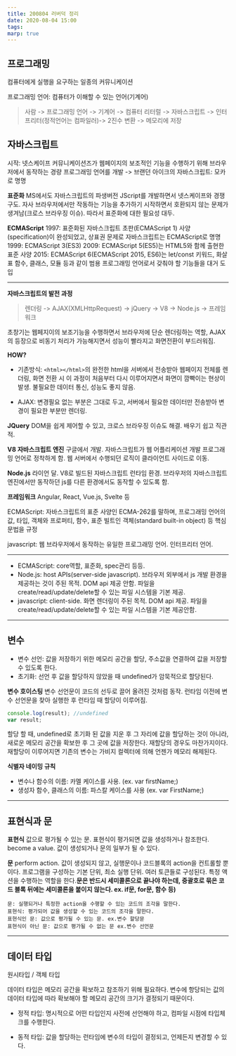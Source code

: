 ```yaml
---
title: 200804 러버덕 정리
date: 2020-08-04 15:00
tags:
marp: true
---
```


## 프로그래밍

컴퓨터에게 실행을 요구하는 일종의 커뮤니케이션

프로그래밍 언어: 컴퓨터가 이해할 수 있는 언어(기계어)

> 사람 -> 프로그래밍 언어 -> 기계어 -> 컴퓨터
> 리터럴 -> 자바스크립트 -> 인터프리터(정적언어는 컴파일러)-> 2진수 변환 -> 메모리에 저장

## 자바스크립트

시작: 넷스케이프 커뮤니케이션즈가 웹페이지의 보조적인 기능을 수행하기 위해 브라우저에서 동작하는 경량 프로그래밍 언어를 개발 -> 브랜던 아이크의 자바스크립트: 모카로 명명

**표준화**
MS에서도 자바스크립트의 파생버전 JScript를 개발하면서 넷스케이프와 경쟁구도. 자사 브라우저에서만 작동하는 기능을 추가하기 시작하면서 호환되지 않는 문제가 생겨남(크로스 브라우징 이슈). 따라서 표준화에 대한 필요성 대두.

**ECMAScript**
1997: 표준화된 자바스크립트 초판(ECMAScript 1) 사양(specification)이 완성되었고, 상표권 문제로 자바스크립트는 ECMAScript로 명명
1999: ECMAScript 3(ES3)
2009: ECMAScript 5(ES5)는 HTML5와 함께 출현한 표준 사양
2015: ECMAScript 6(ECMAScript 2015, ES6)는 let/const 키워드, 화살표 함수, 클래스, 모듈 등과 같이 범용 프로그래밍 언어로서 갖춰야 할 기능들을 대거 도입

---

**자바스크립트의 발전 과정**

> 렌더링 -> AJAX(XMLHttpRequest) -> jQuery -> V8 -> Node.js -> 프레임 워크

초창기는 웹페지이의 보조기능을 수행하면서 브라우저에 단순 렌더링하는 역할, AJAX의 등장으로 비동기 처리가 가능해지면서 성능이 빨라지고 화면전환이 부드러워짐.

**HOW?**

- 기존방식: `<html></html>`의 완전한 html을 서버에서 전송받아 웹페이지 전체를 렌더링, 화면 전환 시 이 과정이 처음부터 다시 이루어지면서 화면이 깜빡이는 현상이 발생.
  불필요한 데이터 통신, 성능도 좋지 않음.

- AJAX: 변경필요 없는 부분은 그대로 두고, 서버에서 필요한 데이터만 전송받아 변경이 필요한 부분만 렌더링.

**JQuery**
DOM을 쉽게 제어할 수 있고, 크로스 브라우징 이슈도 해결. 배우기 쉽고 직관적.

**V8 자바스크립트 엔진**
구글에서 개발. 자바스크립트가 웹 어플리케이션 개발 프로그래밍 언어로 정착하게 함. 웹 서버에서 수행되던 로직이 클라이언트 사이드로 이동.

**Node.js**
라이언 달. V8로 빌드된 자바스크립트 런타임 환경. 브라우저의 자바스크립트 엔진에서만 동작하던 js를 다른 환경에서도 동작할 수 있도록 함.

**프레임워크**
Angular, React, Vue.js, Svelte 등

ECMAScript: 자바스크립트의 표준 사양인 ECMA-262를 말하며, 프로그래밍 언어의 값, 타입, 객체와 프로퍼티, 함수, 표준 빌트인 객체(standard built-in object) 등 핵심 문법을 규정

javascript: 웹 브라우저에서 동작하는 유일한 프로그래밍 언어. 인터프리터 언어.

---

- ECMAScript: core역할, 표준화, spec관리 등등.
- Node.js: host APIs(server-side javascript). 브라우저 외부에서 js 개발 환경을 제공하는 것이 주된 목적. DOM api 제공 안함. 파일을 create/read/update/delete할 수 있는 파일 시스템을 기본 제공.
- javascript: client-side. 화면 렌더링이 주된 목적. DOM api 제공. 파일을 create/read/update/delete할 수 있는 파일 시스템을 기본 제공안함.

---

## 변수

- 변수 선언: 값을 저장하기 위한 메모리 공간을 할당, 주소값을 연결하여 값을 저장할 수 있도록 한다.
- 초기화: 선언 후 값을 할당하지 않았을 때 undefined가 암묵적으로 할당된다.

**변수 호이스팅**
변수 선언문이 코드의 선두로 끌어 올려진 것처럼 동작. 런타임 이전에 변수 선언문을 찾아 실행한 후 런타임 때 할당이 이루어짐.

```javascript
console.log(result); //undefined
var result;
```

할당 할 때, undefined로 초기화 된 값을 지운 후 그 자리에 값을 할당하는 것이 아니라, 새로운 메모리 공간을 확보한 후 그 곳에 값을 저장한다. 재할당의 경우도 마찬가지이다. 재할당이 이루어지면 기존의 변수는 가비지 컬렉터에 의해 언젠가 메모리 해제된다.

**식별자 네이밍 규칙**

- 변수나 함수의 이름: 카멜 케이스를 사용. (ex. var firstName;)
- 생성자 함수, 클래스의 이름: 파스칼 케이스를 사용 (ex. var FirstName;)

---

## 표현식과 문

**표현식**
값으로 평가될 수 있는 문. 표현식이 평가되면 값을 생성하거나 참조한다.
become a value. 값이 생성되거나 문의 일부가 될 수 있다.

**문**
perform action. 값이 생성되지 않고, 실행문이나 코드블록의 action을 컨트롤할 뿐이다.
프로그램을 구성하는 기본 단위, 최소 실행 단위. 여러 토큰들로 구성된다. 특정 액션을 수행하는 역할을 한다.**문은 반드시 세미콜론으로 끝나야 하는데, 중괄호로 묶은 코드 블록 뒤에는 세미콜론을 붙이지 않는다. ex. if문, for문, 함수 등)**

```
문: 실행되거나 특정한 action을 수행할 수 있는 코드의 조각을 말한다.
표현식: 평가되어 값을 생성할 수 있는 코드의 조각을 말한다.
표현식인 문: 값으로 평가될 수 있는 문. ex.변수 할당문
표현식이 아닌 문: 값으로 평가될 수 없는 문 ex.변수 선언문
```

---

## 데이터 타입

원시타입 / 객체 타입

데이터 타입은 메모리 공간을 확보하고 참조하기 위해 필요하다. 변수에 항당되는 값의 데이터 타입에 따라 확보해야 할 메모리 공간의 크기가 결정되기 때문이다.

- 정적 타입: 명시적으로 어떤 타입인지 사전에 선언해야 하고, 컴파일 시점에 타입체크를 수행한다.

- 동적 타입: 값을 할당하는 런타임에 변수의 타입이 결정되고, 언제든지 변경할 수 있다.
